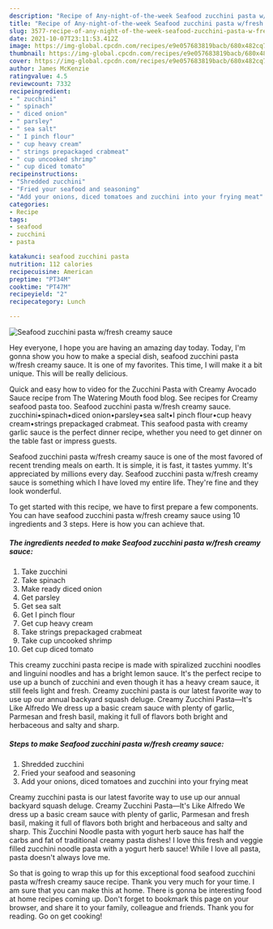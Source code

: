 ```yaml
---
description: "Recipe of Any-night-of-the-week Seafood zucchini pasta w/fresh creamy sauce"
title: "Recipe of Any-night-of-the-week Seafood zucchini pasta w/fresh creamy sauce"
slug: 3577-recipe-of-any-night-of-the-week-seafood-zucchini-pasta-w-fresh-creamy-sauce
date: 2021-10-07T23:11:53.412Z
image: https://img-global.cpcdn.com/recipes/e9e057683819bacb/680x482cq70/seafood-zucchini-pasta-wfresh-creamy-sauce-recipe-main-photo.jpg
thumbnail: https://img-global.cpcdn.com/recipes/e9e057683819bacb/680x482cq70/seafood-zucchini-pasta-wfresh-creamy-sauce-recipe-main-photo.jpg
cover: https://img-global.cpcdn.com/recipes/e9e057683819bacb/680x482cq70/seafood-zucchini-pasta-wfresh-creamy-sauce-recipe-main-photo.jpg
author: James McKenzie
ratingvalue: 4.5
reviewcount: 7332
recipeingredient:
- " zucchini"
- " spinach"
- " diced onion"
- " parsley"
- " sea salt"
- " I pinch flour"
- " cup heavy cream"
- " strings prepackaged crabmeat"
- " cup uncooked shrimp"
- " cup diced tomato"
recipeinstructions:
- "Shredded zucchini"
- "Fried your seafood and seasoning"
- "Add your onions, diced tomatoes and zucchini into your frying meat"
categories:
- Recipe
tags:
- seafood
- zucchini
- pasta

katakunci: seafood zucchini pasta 
nutrition: 112 calories
recipecuisine: American
preptime: "PT34M"
cooktime: "PT47M"
recipeyield: "2"
recipecategory: Lunch

---
```



![Seafood zucchini pasta w/fresh creamy sauce](https://img-global.cpcdn.com/recipes/e9e057683819bacb/680x482cq70/seafood-zucchini-pasta-wfresh-creamy-sauce-recipe-main-photo.jpg)

Hey everyone, I hope you are having an amazing day today. Today, I'm gonna show you how to make a special dish, seafood zucchini pasta w/fresh creamy sauce. It is one of my favorites. This time, I will make it a bit unique. This will be really delicious.

Quick and easy how to video for the Zucchini Pasta with Creamy Avocado Sauce recipe from The Watering Mouth food blog. See recipes for Creamy seafood pasta too. Seafood zucchini pasta w/fresh creamy sauce. zucchini•spinach•diced onion•parsley•sea salt•I pinch flour•cup heavy cream•strings prepackaged crabmeat. This seafood pasta with creamy garlic sauce is the perfect dinner recipe, whether you need to get dinner on the table fast or impress guests.

Seafood zucchini pasta w/fresh creamy sauce is one of the most favored of recent trending meals on earth. It is simple, it is fast, it tastes yummy. It's appreciated by millions every day. Seafood zucchini pasta w/fresh creamy sauce is something which I have loved my entire life. They're fine and they look wonderful.


To get started with this recipe, we have to first prepare a few components. You can have seafood zucchini pasta w/fresh creamy sauce using 10 ingredients and 3 steps. Here is how you can achieve that.

<!--inarticleads1-->

##### The ingredients needed to make Seafood zucchini pasta w/fresh creamy sauce:

1. Take  zucchini
1. Take  spinach
1. Make ready  diced onion
1. Get  parsley
1. Get  sea salt
1. Get  I pinch flour
1. Get  cup heavy cream
1. Take  strings prepackaged crabmeat
1. Take  cup uncooked shrimp
1. Get  cup diced tomato


This creamy zucchini pasta recipe is made with spiralized zucchini noodles and linguini noodles and has a bright lemon sauce. It&#39;s the perfect recipe to use up a bunch of zucchini and even though it has a heavy cream sauce, it still feels light and fresh. Creamy zucchini pasta is our latest favorite way to use up our annual backyard squash deluge. Creamy Zucchini Pasta—It&#39;s Like Alfredo We dress up a basic cream sauce with plenty of garlic, Parmesan and fresh basil, making it full of flavors both bright and herbaceous and salty and sharp. 

<!--inarticleads2-->

##### Steps to make Seafood zucchini pasta w/fresh creamy sauce:

1. Shredded zucchini
1. Fried your seafood and seasoning
1. Add your onions, diced tomatoes and zucchini into your frying meat


Creamy zucchini pasta is our latest favorite way to use up our annual backyard squash deluge. Creamy Zucchini Pasta—It&#39;s Like Alfredo We dress up a basic cream sauce with plenty of garlic, Parmesan and fresh basil, making it full of flavors both bright and herbaceous and salty and sharp. This Zucchini Noodle pasta with yogurt herb sauce has half the carbs and fat of traditional creamy pasta dishes! I love this fresh and veggie filled zucchini noodle pasta with a yogurt herb sauce! While I love all pasta, pasta doesn&#39;t always love me. 

So that is going to wrap this up for this exceptional food seafood zucchini pasta w/fresh creamy sauce recipe. Thank you very much for your time. I am sure that you can make this at home. There is gonna be interesting food at home recipes coming up. Don't forget to bookmark this page on your browser, and share it to your family, colleague and friends. Thank you for reading. Go on get cooking!
